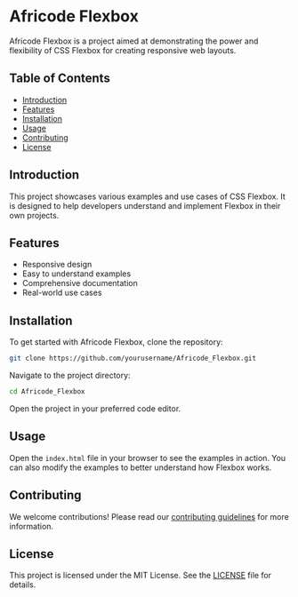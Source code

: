 # Africode Flexbox

Africode Flexbox is a project aimed at demonstrating the power and flexibility of CSS Flexbox for creating responsive web layouts.

## Table of Contents

- [Introduction](#introduction)
- [Features](#features)
- [Installation](#installation)
- [Usage](#usage)
- [Contributing](#contributing)
- [License](#license)

## Introduction

This project showcases various examples and use cases of CSS Flexbox. It is designed to help developers understand and implement Flexbox in their own projects.

## Features

- Responsive design
- Easy to understand examples
- Comprehensive documentation
- Real-world use cases

## Installation

To get started with Africode Flexbox, clone the repository:

```bash
git clone https://github.com/yourusername/Africode_Flexbox.git
```

Navigate to the project directory:

```bash
cd Africode_Flexbox
```

Open the project in your preferred code editor.

## Usage

Open the `index.html` file in your browser to see the examples in action. You can also modify the examples to better understand how Flexbox works.

## Contributing

We welcome contributions! Please read our [contributing guidelines](CONTRIBUTING.md) for more information.

## License

This project is licensed under the MIT License. See the [LICENSE](LICENSE) file for details.
